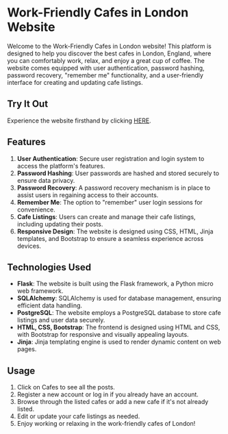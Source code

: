 # Work-Friendly Cafes in London Website

Welcome to the Work-Friendly Cafes in London website! This platform is designed to help you discover the best cafes in London, England, where you can comfortably work, relax, and enjoy a great cup of coffee. The website comes equipped with user authentication, password hashing, password recovery, "remember me" functionality, and a user-friendly interface for creating and updating cafe listings.

## Try It Out

Experience the website firsthand by clicking [HERE](https://cafewebsite/dgutierrezengineer.com).

## Features

1. **User Authentication**: Secure user registration and login system to access the platform's features.
2. **Password Hashing**: User passwords are hashed and stored securely to ensure data privacy.
3. **Password Recovery**: A password recovery mechanism is in place to assist users in regaining access to their accounts.
4. **Remember Me**: The option to "remember" user login sessions for convenience.
5. **Cafe Listings**: Users can create and manage their cafe listings, including updating their posts.
6. **Responsive Design**: The website is designed using CSS, HTML, Jinja templates, and Bootstrap to ensure a seamless experience across devices.

## Technologies Used

- **Flask**: The website is built using the Flask framework, a Python micro web framework.
- **SQLAlchemy**: SQLAlchemy is used for database management, ensuring efficient data handling.
- **PostgreSQL**: The website employs a PostgreSQL database to store cafe listings and user data securely.
- **HTML, CSS, Bootstrap**: The frontend is designed using HTML and CSS, with Bootstrap for responsive and visually appealing layouts.
- **Jinja**: Jinja templating engine is used to render dynamic content on web pages.

## Usage

1. Click on Cafes to see all the posts.
2. Register a new account or log in if you already have an account.
3. Browse through the listed cafes or add a new cafe if it's not already listed.
4. Edit or update your cafe listings as needed.
5. Enjoy working or relaxing in the work-friendly cafes of London!

